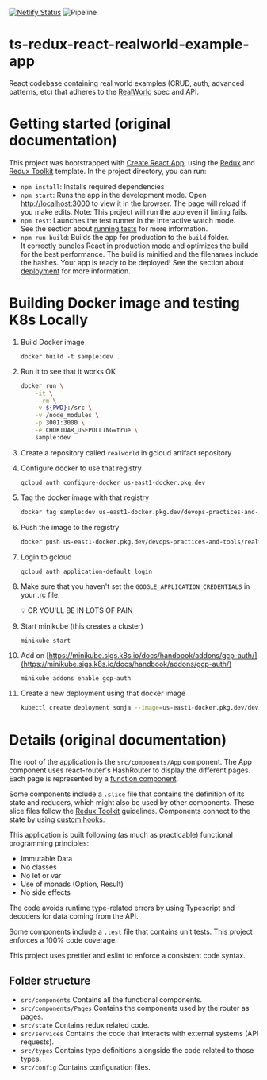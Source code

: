 [![Netlify Status](https://api.netlify.com/api/v1/badges/a85b9a22-32b1-479a-a00a-26277493613b/deploy-status)](https://app.netlify.com/sites/react-ts-redux-realworld-example-app/deploys)
![Pipeline](https://github.com/angelguzmaning/ts-redux-react-realworld-example-app/actions/workflows/pipeline.yml/badge.svg)

# ts-redux-react-realworld-example-app
React codebase containing real world examples (CRUD, auth, advanced patterns, etc) that adheres to the [RealWorld](https://github.com/gothinkster/realworld) spec and API.

# Getting started (original documentation)

This project was bootstrapped with [Create React App](https://github.com/facebook/create-react-app), using the [Redux](https://redux.js.org/) and [Redux Toolkit](https://redux-toolkit.js.org/) template. In the project directory, you can run:

- `npm install`: Installs required dependencies
- `npm start`: Runs the app in the development mode. Open [http://localhost:3000](http://localhost:3000) to view it in the browser. The page will reload if you make edits. Note: This project will run the app even if linting fails.
- `npm test`: Launches the test runner in the interactive watch mode.<br />
See the section about [running tests](https://facebook.github.io/create-react-app/docs/running-tests) for more information.
- `npm run build`: Builds the app for production to the `build` folder.<br /> It correctly bundles React in production mode and optimizes the build for the best performance. The build is minified and the filenames include the hashes. Your app is ready to be deployed! See the section about [deployment](https://facebook.github.io/create-react-app/docs/deployment) for more information.

# Building Docker image and testing K8s Locally
1. Build Docker image
    
    ```
    docker build -t sample:dev .
    ```
    
2. Run it to see that it works OK 
    
    ```bash
    docker run \
        -it \
        --rm \
        -v ${PWD}:/src \
        -v /node_modules \
        -p 3001:3000 \
        -e CHOKIDAR_USEPOLLING=true \
        sample:dev
    ```
    
3. Create a repository called `realworld` in gcloud artifact repository
4. Configure docker to use that registry
    
    ```
    gcloud auth configure-docker us-east1-docker.pkg.dev
    ```
    
5. Tag the docker image with that registry
    
    ```bash
    docker tag sample:dev us-east1-docker.pkg.dev/devops-practices-and-tools/realworld/react-app:dev
    ```
    
6. Push the image to the registry
    
    ```bash
    docker push us-east1-docker.pkg.dev/devops-practices-and-tools/realworld/react-app:dev
    ```
    
7. Login to gcloud
    
    ```
    gcloud auth application-default login
    ```
    
8. Make sure that you haven't set the `GOOGLE_APPLICATION_CREDENTIALS` in your .rc file. 
    
    <aside>
    💡 OR YOU'LL BE IN LOTS OF PAIN
    </aside>
    
9. Start minikube (this creates a cluster)
    
    ```bash
    minikube start
    ```
    
10. Add on [https://minikube.sigs.k8s.io/docs/handbook/addons/gcp-auth/](https://minikube.sigs.k8s.io/docs/handbook/addons/gcp-auth/)
    
    ```
    minikube addons enable gcp-auth
    ```
    
11. Create a new deployment using that docker image
    
    ```bash
    kubectl create deployment sonja --image=us-east1-docker.pkg.dev/devops-practices-and-tools/realworld/react-app:dev
    ```


# Details (original documentation)
The root of the application is the `src/components/App` component. The App component uses react-router's HashRouter to display the different pages. Each page is represented by a [function component](https://reactjs.org/docs/components-and-props.html). 

Some components include a `.slice` file that contains the definition of its state and reducers, which might also be used by other components. These slice files follow the [Redux Toolkit](https://redux-toolkit.js.org/) guidelines. Components connect to the state by using [custom hooks](https://reactjs.org/docs/hooks-custom.html#using-a-custom-hook).

This application is built following (as much as practicable) functional programming principles:
* Immutable Data
* No classes
* No let or var
* Use of monads (Option, Result)
* No side effects

The code avoids runtime type-related errors by using Typescript and decoders for data coming from the API.

Some components include a `.test` file that contains unit tests. This project enforces a 100% code coverage.

This project uses prettier and eslint to enforce a consistent code syntax.

## Folder structure
* `src/components` Contains all the functional components.
* `src/components/Pages` Contains the components used by the router as pages.
* `src/state` Contains redux related code.
* `src/services` Contains the code that interacts with external systems (API requests).
* `src/types` Contains type definitions alongside the code related to those types.
* `src/config` Contains configuration files.
